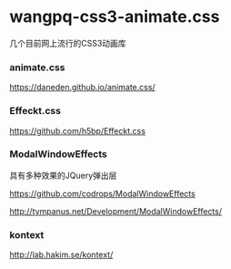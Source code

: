 # wangpq-css3-animate.css
几个目前网上流行的CSS3动画库

### animate.css
https://daneden.github.io/animate.css/

### Effeckt.css
https://github.com/h5bp/Effeckt.css

### ModalWindowEffects
具有多种效果的JQuery弹出层

https://github.com/codrops/ModalWindowEffects

http://tympanus.net/Development/ModalWindowEffects/

### kontext
http://lab.hakim.se/kontext/
